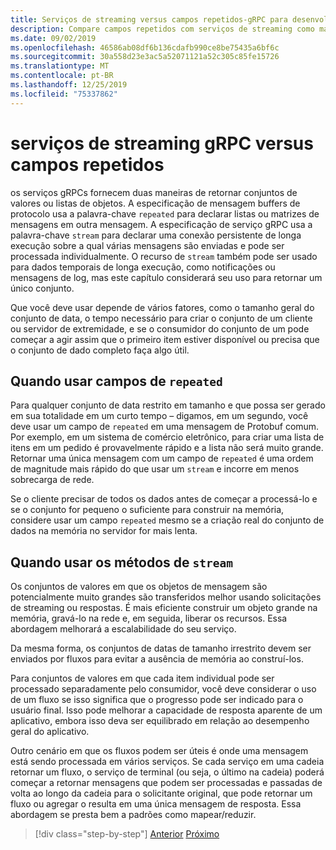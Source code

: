 ```yaml
---
title: Serviços de streaming versus campos repetidos-gRPC para desenvolvedores do WCF
description: Compare campos repetidos com serviços de streaming como maneiras de passar coleções de dados com gRPC.
ms.date: 09/02/2019
ms.openlocfilehash: 46586ab08df6b136cdafb990ce8be75435a6bf6c
ms.sourcegitcommit: 30a558d23e3ac5a52071121a52c305c85fe15726
ms.translationtype: MT
ms.contentlocale: pt-BR
ms.lasthandoff: 12/25/2019
ms.locfileid: "75337862"
---
```

# <a name="grpc-streaming-services-versus-repeated-fields"></a>serviços de streaming gRPC versus campos repetidos

os serviços gRPCs fornecem duas maneiras de retornar conjuntos de valores ou listas de objetos. A especificação de mensagem buffers de protocolo usa a palavra-chave `repeated` para declarar listas ou matrizes de mensagens em outra mensagem. A especificação de serviço gRPC usa a palavra-chave `stream` para declarar uma conexão persistente de longa execução sobre a qual várias mensagens são enviadas e pode ser processada individualmente. O recurso de `stream` também pode ser usado para dados temporais de longa execução, como notificações ou mensagens de log, mas este capítulo considerará seu uso para retornar um único conjunto.

Que você deve usar depende de vários fatores, como o tamanho geral do conjunto de data, o tempo necessário para criar o conjunto de um cliente ou servidor de extremidade, e se o consumidor do conjunto de um pode começar a agir assim que o primeiro item estiver disponível ou precisa que o conjunto de dado completo faça algo útil.

## <a name="when-to-use-repeated-fields"></a>Quando usar campos de `repeated`

Para qualquer conjunto de data restrito em tamanho e que possa ser gerado em sua totalidade em um curto tempo – digamos, em um segundo, você deve usar um campo de `repeated` em uma mensagem de Protobuf comum. Por exemplo, em um sistema de comércio eletrônico, para criar uma lista de itens em um pedido é provavelmente rápido e a lista não será muito grande. Retornar uma única mensagem com um campo de `repeated` é uma ordem de magnitude mais rápido do que usar um `stream` e incorre em menos sobrecarga de rede.

Se o cliente precisar de todos os dados antes de começar a processá-lo e se o conjunto for pequeno o suficiente para construir na memória, considere usar um campo `repeated` mesmo se a criação real do conjunto de dados na memória no servidor for mais lenta.

## <a name="when-to-use-stream-methods"></a>Quando usar os métodos de `stream`

Os conjuntos de valores em que os objetos de mensagem são potencialmente muito grandes são transferidos melhor usando solicitações de streaming ou respostas. É mais eficiente construir um objeto grande na memória, gravá-lo na rede e, em seguida, liberar os recursos. Essa abordagem melhorará a escalabilidade do seu serviço.

Da mesma forma, os conjuntos de datas de tamanho irrestrito devem ser enviados por fluxos para evitar a ausência de memória ao construí-los.

Para conjuntos de valores em que cada item individual pode ser processado separadamente pelo consumidor, você deve considerar o uso de um fluxo se isso significa que o progresso pode ser indicado para o usuário final. Isso pode melhorar a capacidade de resposta aparente de um aplicativo, embora isso deva ser equilibrado em relação ao desempenho geral do aplicativo.

Outro cenário em que os fluxos podem ser úteis é onde uma mensagem está sendo processada em vários serviços. Se cada serviço em uma cadeia retornar um fluxo, o serviço de terminal (ou seja, o último na cadeia) poderá começar a retornar mensagens que podem ser processadas e passadas de volta ao longo da cadeia para o solicitante original, que pode retornar um fluxo ou agregar o resulta em uma única mensagem de resposta. Essa abordagem se presta bem a padrões como mapear/reduzir.

>[!div class="step-by-step"]
>[Anterior](migrate-duplex-services.md)
>[Próximo](client-libraries.md)
